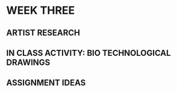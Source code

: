 # WEEK THREE 
## ARTIST RESEARCH
## IN CLASS ACTIVITY: BIO TECHNOLOGICAL DRAWINGS 
## ASSIGNMENT IDEAS 
